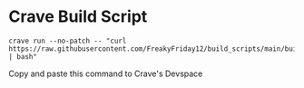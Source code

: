# Crave Build Script
```
crave run --no-patch -- "curl https://raw.githubusercontent.com/FreakyFriday12/build_scripts/main/build.sh | bash"
```

Copy and paste this command to Crave's Devspace
